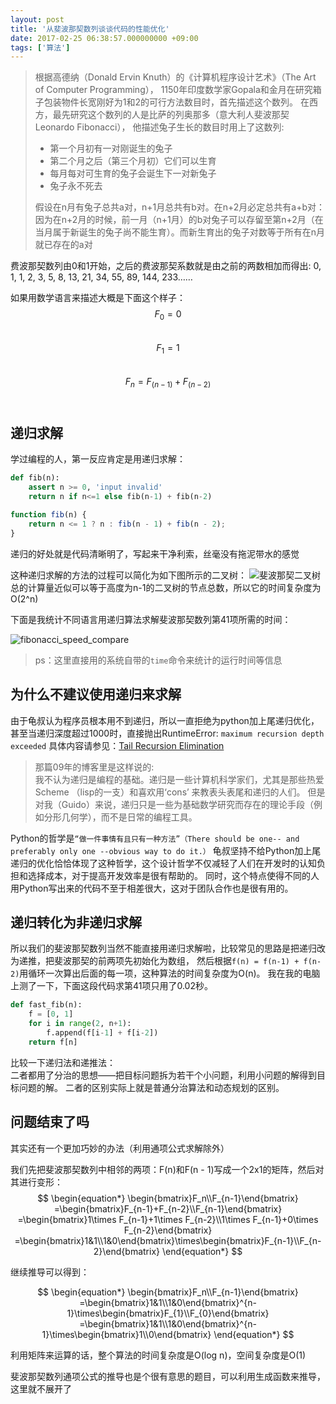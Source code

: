 ```yaml
---
layout: post
title: '从斐波那契数列谈谈代码的性能优化'
date: 2017-02-25 06:38:57.000000000 +09:00
tags: ['算法']
---
```



> 根据高德纳（Donald Ervin Knuth）的《计算机程序设计艺术》（The Art of Computer Programming），
1150年印度数学家Gopala和金月在研究箱子包装物件长宽刚好为1和2的可行方法数目时，首先描述这个数列。
在西方，最先研究这个数列的人是比萨的列奥那多（意大利人斐波那契Leonardo Fibonacci），
他描述兔子生长的数目时用上了这数列:
>
> - 第一个月初有一对刚诞生的兔子
> - 第二个月之后（第三个月初）它们可以生育
> - 每月每对可生育的兔子会诞生下一对新兔子
> - 兔子永不死去
>
>假设在n月有兔子总共a对，n+1月总共有b对。在n+2月必定总共有a+b对：<br/>
>因为在n+2月的时候，前一月（n+1月）的b对兔子可以存留至第n+2月（在当月属于新诞生的兔子尚不能生育）。而新生育出的兔子对数等于所有在n月就已存在的a对


费波那契数列由0和1开始，之后的费波那契系数就是由之前的两数相加而得出:
0, 1, 1, 2, 3, 5, 8, 13, 21, 34, 55, 89, 144, 233……

如果用数学语言来描述大概是下面这个样子：<br/>
$$F_0 = 0$$<br/>
$$F_1 = 1$$<br/>
$$F_n = F_(n-1) + F_(n-2)$$<br/>


## 递归求解
学过编程的人，第一反应肯定是用递归求解：
```python
def fib(n):
    assert n >= 0, 'input invalid'
    return n if n<=1 else fib(n-1) + fib(n-2)
```

```javascript
function fib(n) {
    return n <= 1 ? n : fib(n - 1) + fib(n - 2);
}
```

递归的好处就是代码清晰明了，写起来干净利索，丝毫没有拖泥带水的感觉

这种递归求解的方法的过程可以简化为如下图所示的二叉树：
![斐波那契二叉树](http://7xort8.com1.z0.glb.clouddn.com/2017-02-25-fibonacci.png)
总的计算量近似可以等于高度为n-1的二叉树的节点总数，所以它的时间复杂度为O(2^n)

下面是我统计不同语言用递归算法求解斐波那契数列第41项所需的时间：

![fibonacci_speed_compare](http://7xort8.com1.z0.glb.clouddn.com/fibonacci_speed_compare.png)

> ps：这里直接用的系统自带的`time`命令来统计的运行时间等信息


## 为什么不建议使用递归来求解
由于龟叔认为程序员根本用不到递归，所以一直拒绝为python加上尾递归优化，甚至当递归深度超过1000时，直接抛出RuntimeError: `maximum recursion depth exceeded`
具体内容请参见：[Tail Recursion Elimination](http://neopythonic.blogspot.jp/2009/04/tail-recursion-elimination.html)

> 那篇09年的博客里是这样说的: <br/>
> 我不认为递归是编程的基础。递归是一些计算机科学家们，尤其是那些热爱Scheme （lisp的一支）和喜欢用‘cons’ 来教表头表尾和递归的人们。
> 但是对我（Guido）来说，递归只是一些为基础数学研究而存在的理论手段（例如分形几何学），而不是日常的编程工具。

Python的哲学是`“做一件事情有且只有一种方法”（There should be one-- and preferably only one --obvious way to do it.）`
龟叔坚持不给Python加上尾递归的优化恰恰体现了这种哲学，这个设计哲学不仅减轻了人们在开发时的认知负担和选择成本，对于提高开发效率是很有帮助的。
同时，这个特点使得不同的人用Python写出来的代码不至于相差很大，这对于团队合作也是很有用的。


## 递归转化为非递归求解
所以我们的斐波那契数列当然不能直接用递归求解啦，比较常见的思路是把递归改为递推，把斐波那契的前两项先初始化为数组，
然后根据`f(n) = f(n-1) + f(n-2)`用循环一次算出后面的每一项，这种算法的时间复杂度为O(n)。
我在我的电脑上测了一下，下面这段代码求第41项只用了0.02秒。

```python
def fast_fib(n):
    f = [0, 1]
    for i in range(2, n+1):
        f.append(f[i-1] + f[i-2])
    return f[n]
```


比较一下递归法和递推法：<br/>
二者都用了分治的思想——把目标问题拆为若干个小问题，利用小问题的解得到目标问题的解。
二者的区别实际上就是普通分治算法和动态规划的区别。


## 问题结束了吗
其实还有一个更加巧妙的办法（利用通项公式求解除外）

我们先把斐波那契数列中相邻的两项：F(n)和F(n - 1)写成一个2x1的矩阵，然后对其进行变形：
$$
\begin{equation*} \begin{bmatrix}F_n\\F_{n-1}\end{bmatrix} =\begin{bmatrix}F_{n-1}+F_{n-2}\\F_{n-1}\end{bmatrix} =\begin{bmatrix}1\times F_{n-1}+1\times F_{n-2}\\1\times F_{n-1}+0\times F_{n-2}\end{bmatrix} =\begin{bmatrix}1&1\\1&0\end{bmatrix}\times\begin{bmatrix}F_{n-1}\\F_{n-2}\end{bmatrix} \end{equation*}
$$


继续推导可以得到：<br/>

$$
\begin{equation*} \begin{bmatrix}F_n\\F_{n-1}\end{bmatrix} =\begin{bmatrix}1&1\\1&0\end{bmatrix}^{n-1}\times\begin{bmatrix}F_{1}\\F_{0}\end{bmatrix} =\begin{bmatrix}1&1\\1&0\end{bmatrix}^{n-1}\times\begin{bmatrix}1\\0\end{bmatrix} \end{equation*}
$$

利用矩阵来运算的话，整个算法的时间复杂度是O(log n)，空间复杂度是O(1)

斐波那契数列通项公式的推导也是个很有意思的题目，可以利用生成函数来推导，这里就不展开了